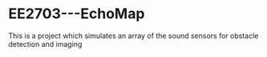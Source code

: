 # EE2703---EchoMap
This is a project which simulates an array of the sound sensors for obstacle detection and imaging
